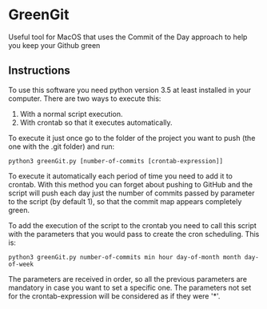 # GreenGit
Useful tool for MacOS that uses the Commit of the Day approach to help you keep your Github green


## Instructions

To use this software you need python version 3.5 at least installed in your computer.
There are two ways to execute this:
1. With a normal script execution.
2. With crontab so that it executes automatically.

To execute it just once go to the folder of the project you want to push (the one
with the .git folder) and run:

`python3 greenGit.py [number-of-commits [crontab-expression]]`

To execute it automatically each period of time you need to add it to crontab.
With this method you can forget about pushing to GitHub and the script will push
each day just the number of commits passed by parameter to the script (by default 1),
so that the commit map appears completely green.

To add the execution of the script to the crontab you need to call this script with
the parameters that you would pass to create the cron scheduling. This is:

`python3 greenGit.py number-of-commits min hour day-of-month month day-of-week`

The parameters are received in order, so all the previous parameters are mandatory
in case you want to set a specific one. The parameters not set for the crontab-expression
will be considered as if they were '*'.
